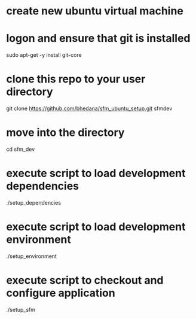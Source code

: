 
# create new ubuntu virtual machine

# logon and ensure that git is installed
sudo apt-get -y install git-core

# clone this repo to your user directory
git clone https://github.com/bhedana/sfm_ubuntu_setup.git sfmdev

# move into the directory
cd sfm_dev

# execute script to load development dependencies
./setup_dependencies

# execute script to load development environment
./setup_environment

# execute script to checkout and configure application
./setup_sfm